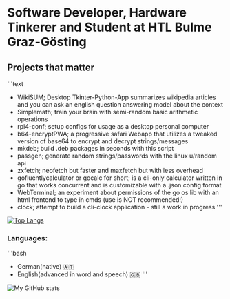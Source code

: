 # Software Developer, Hardware Tinkerer and Student at HTL Bulme Graz-Gösting

## Projects that matter
'''text
- WikiSUM; Desktop Tkinter-Python-App summarizes wikipedia articles and you can ask an english question answering model about the context
- Simplemath; train your brain with semi-random basic arithmetic operations
- rpi4-conf; setup configs for usage as a desktop personal computer
- b64-encryptPWA; a progressive safari Webapp that utilizes a tweaked version of base64 to encrypt and decrypt strings/messages
- mkdeb; build .deb packages in seconds with this script
- passgen; generate random strings/passwords with the linux u/random api
- zxfetch; neofetch but faster and maxfetch but with less overhead
- gofluentlycalculator or gocalc for short; is a cli-only calculator written in go that works concurrent and is customizable with a .json config format
- WebTerminal; an experiment about permissions of the go os lib with an html frontend to type in cmds (use is NOT recommended!)
- clock; attempt to build a cli-clock application - still a work in progress
'''

[![Top Langs](https://github-readme-stats.vercel.app/api/top-langs/?username=666hwll)](https://github.com/anuraghazra/github-readme-stats)

### Languages:
'''bash
- German(native) 🇦🇹
- English(advanced in word and speech) 🇬🇧
'''

![My GitHub stats](https://github-readme-stats.vercel.app/api?username=666hwll)


